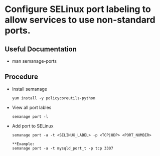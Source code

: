 # Configure SELinux port labeling to allow services to use non-standard ports.

## Useful Documentation

- man semanage-ports

## Procedure
- Install semanage

      yum install -y policycoreutils-python

- View all port lables

      semanage port -l

- Add port to SELinux

      semanage port -a -t <SELINUX_LABEL> -p <TCP|UDP> <PORT_NUMBER>

      **Example:
      semanage port -a -t mysqld_port_t -p tcp 3307
